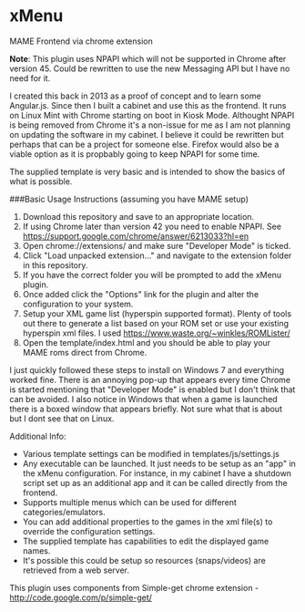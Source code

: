# xMenu
MAME Frontend via chrome extension

**Note**: This plugin uses NPAPI which will not be supported in Chrome after version 45. Could be rewritten to use the new Messaging API but I have no need for it.

I created this back in 2013 as a proof of concept and to learn some Angular.js. Since then I built a cabinet and use this as the frontend. It runs on Linux Mint with Chrome starting on boot in Kiosk Mode. Althought NPAPI is being removed from Chrome it's a non-issue for me as I am not planning on updating the software in my cabinet. I believe it could be rewritten but perhaps that can be a project for someone else. Firefox would also be a viable option as it is propbably going to keep NPAPI for some time.

The supplied template is very basic and is intended to show the basics of what is possible.

###Basic Usage Instructions (assuming you have MAME setup)

1. Download this repository and save to an appropriate location.
2. If using Chrome later than version 42 you need to enable NPAPI. See https://support.google.com/chrome/answer/6213033?hl=en
3. Open chrome://extensions/ and make sure "Developer Mode" is ticked.
4. Click "Load unpacked extension..." and navigate to the extension folder in this repository.
5. If you have the correct folder you will be prompted to add the xMenu plugin.
6. Once added click the "Options" link for the plugin and alter the configuration to your system.
7. Setup your XML game list (hyperspin supported format). Plenty of tools out there to generate a list based on your ROM set or use your existing hyperspin xml files. I used https://www.waste.org/~winkles/ROMLister/
8. Open the template/index.html and you should be able to play your MAME roms direct from Chrome.

I just quickly followed these steps to install on Windows 7 and everything worked fine. There is an annoying pop-up that appears every time Chrome is started mentioning that "Developer Mode" is enabled but I don't think that can be avoided. I also notice in Windows that when a game is launched there is a boxed window that appears briefly. Not sure what that is about but I dont see that on Linux.

Additional Info:
* Various template settings can be modified in templates/js/settings.js
* Any executable can be launched. It just needs to be setup as an "app" in the xMenu configuration. For instance, in my cabinet I have a shutdown script set up as an additional app and it can be called directly from the frontend.
* Supports multiple menus which can be used for different categories/emulators.
* You can add additional properties to the games in the xml file(s) to override the configuration settings.
* The supplied template has capabilities to edit the displayed game names.
* It's possible this could be setup so resources (snaps/videos) are retrieved from a web server.

This plugin uses components from Simple-get chrome extension - http://code.google.com/p/simple-get/

 


 

